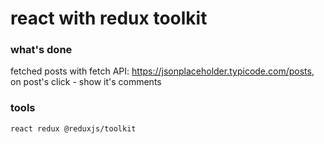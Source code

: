 # react with redux toolkit

### what's done

fetched posts with fetch API: https://jsonplaceholder.typicode.com/posts, on post's click - show it's comments

### tools

`react redux @reduxjs/toolkit`
